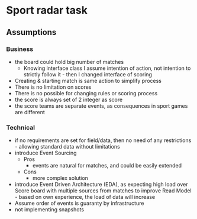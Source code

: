 # Sport radar task

## Assumptions

### Business

* the board could hold big number of matches
  * Knowing interface class I assume intention of action, not intention to strictly follow it - then I changed interface of scoring
* Creating & starting match is same action to simplify process
* There is no limitation on scores
* There is no possible for changing rules or scoring process
* the score is always set of 2 integer as score
* the score teams are separate events, as consequences in sport games are different

### Technical

* if no requirements are set for field/data, then no need of any restrictions - allowing standard data without
  limitations
* introduce Event Sourcing
    * Pros
      * events are natural for matches, and could be easily extended 
    * Cons
        * more complex solution
* introduce Event Driven Architecture (EDA), as expecting high load over Score board with multiple sources from matches
  to improve Read Model - based on own experience, the load of data will increase
* Assume order of events is guaranty by infrastructure
* not implementing snapshots